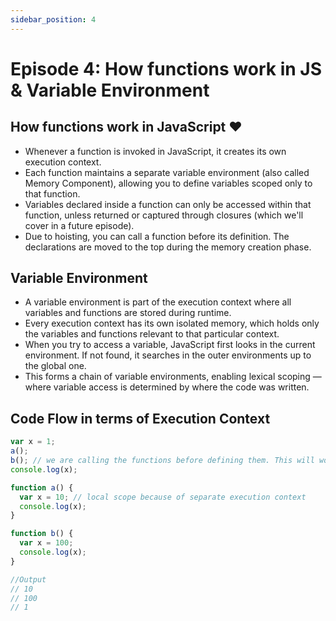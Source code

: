 ```yaml
---
sidebar_position: 4
---
```



# Episode 4: How functions work in JS & Variable Environment

## How functions work in JavaScript ❤️

- Whenever a function is invoked in JavaScript, it creates its own execution context.
- Each function maintains a separate variable environment (also called Memory Component), allowing you to define variables scoped only to that function.
- Variables declared inside a function can only be accessed within that function, unless returned or captured through closures (which we'll cover in a future episode).
- Due to hoisting, you can call a function before its definition. The declarations are moved to the top during the memory creation phase.

## Variable Environment

- A variable environment is part of the execution context where all variables and functions are stored during runtime.
- Every execution context has its own isolated memory, which holds only the variables and functions relevant to that particular context.
- When you try to access a variable, JavaScript first looks in the current environment. If not found, it searches in the outer environments up to the global one.
- This forms a chain of variable environments, enabling lexical scoping — where variable access is determined by where the code was written.

## Code Flow in terms of Execution Context

```js
var x = 1;
a();
b(); // we are calling the functions before defining them. This will work properly, as seen in Hoisting.
console.log(x);

function a() {
  var x = 10; // local scope because of separate execution context
  console.log(x);
}

function b() {
  var x = 100;
  console.log(x);
}

//Output
// 10
// 100
// 1
```
